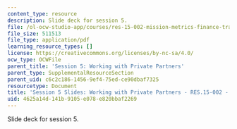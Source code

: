 ```yaml
---
content_type: resource
description: Slide deck for session 5.
file: /ol-ocw-studio-app/courses/res-15-002-mission-metrics-finance-training-for-federal-credit-program-professionals-summer-2016/4625a14d141b9105e078e820bbaf2269_MITRES15-002SUM16_Session_5.pdf
file_size: 511513
file_type: application/pdf
learning_resource_types: []
license: https://creativecommons.org/licenses/by-nc-sa/4.0/
ocw_type: OCWFile
parent_title: 'Session 5: Working with Private Partners'
parent_type: SupplementalResourceSection
parent_uid: c6c2c186-1456-9ef4-75ed-ce90dbaf7325
resourcetype: Document
title: 'Session 5 Slides: Working with Private Partners - RES.15-002 - Summer 2016'
uid: 4625a14d-141b-9105-e078-e820bbaf2269
---
```

Slide deck for session 5.